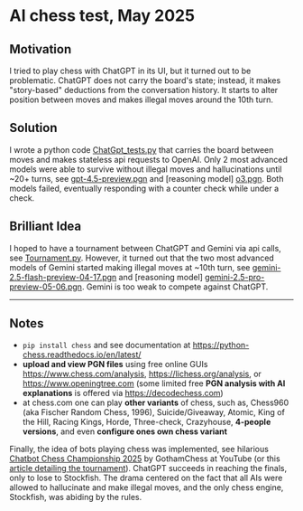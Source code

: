 # AI chess test, May 2025
## Motivation

I tried to play chess with ChatGPT in its UI, but it turned out to be problematic. ChatGPT does not carry the board's state; instead, it makes "story-based" deductions from the conversation history. It starts to alter position between moves and makes illegal moves around the 10th turn.

## Solution

I wrote a python code [ChatGpt_tests.py](./ChatGpt_tests.py) that carries the board between moves and makes stateless api requests to OpenAI. Only 2 most advanced models were able to survive without illegal moves and hallucinations until ~20+ turns, see [gpt-4.5-preview.pgn](./gpt-4.5-preview.pgn) and [reasoning model] [o3.pgn](./o3.pgn). Both models failed, eventually responding with a counter check while under a check.

## Brilliant Idea

I hoped to have a tournament between ChatGPT and Gemini via api calls, see [Tournament.py](./Tournament.py). However, it turned out that the two most advanced models of Gemini started making illegal moves at ~10th turn, see [gemini-2.5-flash-preview-04-17.pgn](./gemini-2.5-flash-preview-04-17.pgn) and [reasoning model] [gemini-2.5-pro-preview-05-06.pgn](./gemini-2.5-pro-preview-05-06.pgn). Gemini is too weak to compete against ChatGPT.

---

## Notes

* `pip install chess` and see documentation at <https://python-chess.readthedocs.io/en/latest/>
* **upload and view PGN files** using free online GUIs <https://www.chess.com/analysis>, <https://lichess.org/analysis>, or <https://www.openingtree.com> (some limited free **PGN analysis with AI explanations** is offered via <https://decodechess.com>)
* at chess.com one can play **other variants** of chess, such as, Chess960 (aka Fischer Random Chess, 1996), Suicide/Giveaway, Atomic, King of the Hill, Racing Kings, Horde, Three-check, Crazyhouse, **4-people versions**, and even **configure ones own chess variant**

Finally, the idea of bots playing chess was implemented, see hilarious [Chatbot Chess Championship 2025](https://www.youtube.com/playlist?list=PLBRObSmbZluRddpWxbM_r-vOQjVegIQJC) by GothamChess at YouTube (or this [article detailing the tournament](https://decrypt.co/301127/chatgpt-demolished-in-ai-chess-tournament)). ChatGPT succeeds in reaching the finals, only to lose to Stockfish. The drama centered on the fact that all AIs were allowed to hallucinate and make illegal moves, and the only chess engine, Stockfish, was abiding by the rules.



